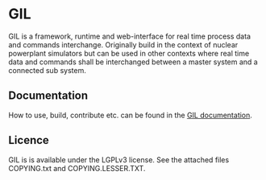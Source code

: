 # GIL #
GIL is a framework, runtime and web-interface for real time process data and commands interchange. 
Originally build in the context of nuclear powerplant simulators but can be used in other contexts 
where real time data and commands shall be interchanged between a master system and a connected sub system.

## Documentation ##
How to use, build, contribute etc. can be found in the [GIL documentation](http://LearningWell.github.com/gil/GIL/files/doc/index.html).

## Licence ##
GIL is is available under the LGPLv3 license. See the attached files COPYING.txt and COPYING.LESSER.TXT.


    
